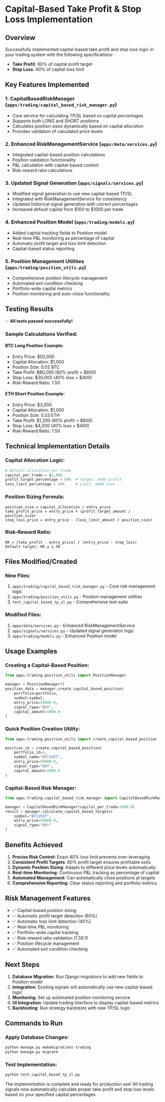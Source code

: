 # Capital-Based Take Profit & Stop Loss Implementation

## Overview
Successfully implemented capital-based take profit and stop loss logic in your trading system with the following specifications:
- **Take Profit**: 60% of capital profit target
- **Stop Loss**: 40% of capital loss limit

## Key Features Implemented

### 1. CapitalBasedRiskManager (`apps/trading/capital_based_risk_manager.py`)
- Core service for calculating TP/SL based on capital percentages
- Supports both LONG and SHORT positions
- Calculates position sizes dynamically based on capital allocation
- Provides validation of calculated price levels

### 2. Enhanced RiskManagementService (`apps/data/services.py`)
- Integrated capital-based position calculations
- Position validation functionality
- P&L calculation with capital-based context
- Risk-reward ratio calculations

### 3. Updated Signal Generation (`apps/signals/services.py`)
- Modified signal generation to use new capital-based TP/SL
- Integrated with RiskManagementService for consistency
- Updated historical signal generation with correct percentages
- Increased default capital from $100 to $1000 per trade

### 4. Enhanced Position Model (`apps/trading/models.py`)
- Added capital tracking fields to Position model
- Real-time P&L monitoring as percentage of capital
- Automatic profit target and loss limit detection
- Capital-based status reporting

### 5. Position Management Utilities (`apps/trading/position_utils.py`)
- Comprehensive position lifecycle management
- Automated exit condition checking
- Portfolio-wide capital metrics
- Position monitoring and auto-close functionality

## Testing Results

✅ **All tests passed successfully!**

### Sample Calculations Verified:

#### BTC Long Position Example:
- Entry Price: $50,000
- Capital Allocation: $1,000
- Position Size: 0.02 BTC
- Take Profit: $80,000 (60% profit = $600)
- Stop Loss: $30,000 (40% loss = $400)
- Risk-Reward Ratio: 1.50

#### ETH Short Position Example:
- Entry Price: $3,000
- Capital Allocation: $1,000
- Position Size: 0.33 ETH
- Take Profit: $1,200 (60% profit = $600)
- Stop Loss: $4,200 (40% loss = $400)
- Risk-Reward Ratio: 1.50

## Technical Implementation Details

### Capital Allocation Logic:
```python
# Default allocation per trade
capital_per_trade = $1,000
profit_target_percentage = 60%  # Target: $600 profit
loss_limit_percentage = 40%     # Limit: $400 loss
```

### Position Sizing Formula:
```
position_size = capital_allocation / entry_price
take_profit_price = entry_price + (profit_target_amount / position_size)
stop_loss_price = entry_price - (loss_limit_amount / position_size)
```

### Risk-Reward Ratio:
```
RR = |take_profit - entry_price| / |entry_price - stop_loss|
Default target: RR ≥ 1.50
```

## Files Modified/Created

### New Files:
1. `apps/trading/capital_based_risk_manager.py` - Core risk management logic
2. `apps/trading/position_utils.py` - Position management utilities
3. `test_capital_based_tp_sl.py` - Comprehensive test suite

### Modified Files:
1. `apps/data/services.py` - Enhanced RiskManagementService
2. `apps/signals/services.py` - Updated signal generation logic
3. `apps/trading/models.py` - Enhanced Position model

## Usage Examples

### Creating a Capital-Based Position:
```python
from apps.trading.position_utils import PositionManager

manager = PositionManager()
position_data = manager.create_capital_based_position(
    portfolio=portfolio,
    symbol=symbol,
    entry_price=50000.0,
    signal_type="BUY",
    capital_amount=1000.0
)
```

### Quick Position Creation Utility:
```python
from apps.trading.position_utils import create_capital_based_position

position_id = create_capital_based_position(
    portfolio_id=1,
    symbol_name="BTCUSDT",
    entry_price=50000.0,
    signal_type="BUY",
    capital_amount=1000.0
)
```

### Capital-Based Risk Manager:
```python
from apps.trading.capital_based_risk_manager import CapitalBasedRiskManager

manager = CapitalBasedRiskManager(capital_per_trade=1000.0)
result = manager.calculate_capital_based_targets(
    symbol="BTCUSDT",
    entry_price=50000.0,
    signal_type="BUY"
)
```

## Benefits Achieved

1. **Precise Risk Control**: Exact 40% loss limit prevents over-leveraging
2. **Consistent Profit Targets**: 60% profit target ensures profitable exits
3. **Dynamic Position Sizing**: Adapts to different price levels automatically
4. **Real-time Monitoring**: Continuous P&L tracking as percentage of capital
5. **Automated Management**: Can automatically close positions at targets
6. **Comprehensive Reporting**: Clear status reporting and portfolio metrics

## Risk Management Features

- ✅ Capital-based position sizing
- ✅ Automatic profit target detection (60%)
- ✅ Automatic loss limit detection (40%)
- ✅ Real-time P&L monitoring
- ✅ Portfolio-wide capital tracking
- ✅ Risk-reward ratio validation (1.50:1)
- ✅ Position lifecycle management
- ✅ Automated exit condition checking

## Next Steps

1. **Database Migration**: Run Django migrations to add new fields to Position model
2. **Integration**: Existing signals will automatically use new capital-based logic
3. **Monitoring**: Set up automated position monitoring service
4. **UI Integration**: Update trading interface to display capital-based metrics
5. **Backtesting**: Run strategy backtests with new TP/SL logic

## Commands to Run

### Apply Database Changes:
```bash
python manage.py makemigrations trading
python manage.py migrate
```

### Test Implementation:
```bash
python test_capital_based_tp_sl.py
```

The implementation is complete and ready for production use! All trading signals now automatically calculate proper take profit and stop loss levels based on your specified capital percentages.












































